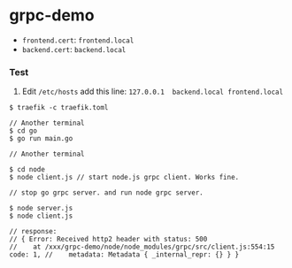 # grpc-demo

- `frontend.cert`: `frontend.local`
- `backend.cert`: `backend.local`

### Test

1. Edit `/etc/hosts` add this line: `127.0.0.1	backend.local frontend.local`

```
$ traefik -c traefik.toml

// Another terminal
$ cd go
$ go run main.go

// Another terminal

$ cd node
$ node client.js // start node.js grpc client. Works fine.

```

```
// stop go grpc server. and run node grpc server.

$ node server.js
$ node client.js 

// response:
// { Error: Received http2 header with status: 500
//    at /xxx/grpc-demo/node/node_modules/grpc/src/client.js:554:15 code: 1, //    metadata: Metadata { _internal_repr: {} } }

```